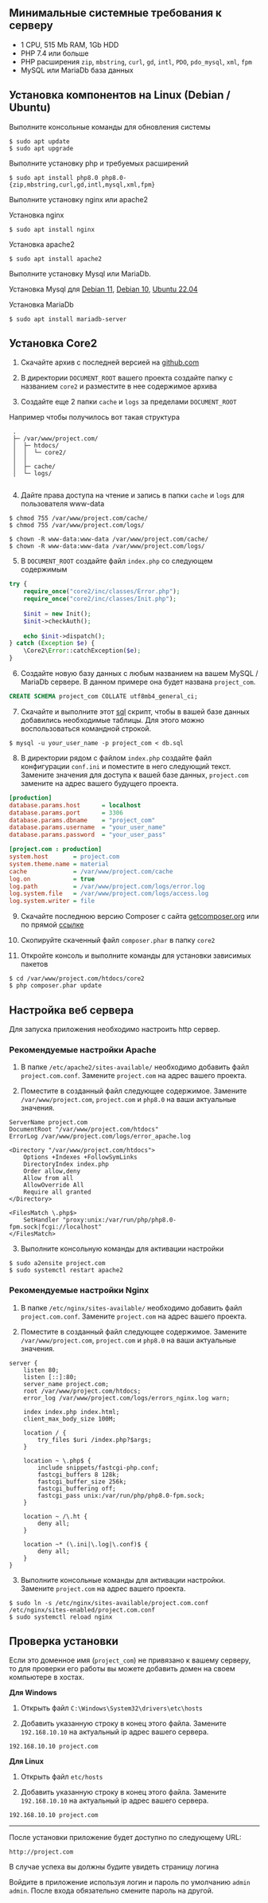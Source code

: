 ## Минимальные системные требования к серверу

* 1 CPU, 515 Mb RAM, 1Gb HDD
* PHP 7.4 или больше
* PHP расширения `zip`, `mbstring`, `curl`, `gd`, `intl`, `PDO`, `pdo_mysql`, `xml`, `fpm`
* MySQL или MariaDb база данных

## Установка компонентов на Linux (Debian / Ubuntu)

Выполните консольные команды для обновления системы
```shell
$ sudo apt update
$ sudo apt upgrade
```

Выполните установку php и требуемых расширений

```shell
$ sudo apt install php8.0 php8.0-{zip,mbstring,curl,gd,intl,mysql,xml,fpm}
```

Выполните установку nginx или apache2

Установка nginx

```shell
$ sudo apt install nginx
```

Установка apache2

```shell
$ sudo apt install apache2
```

Выполните установку Mysql или MariaDb.

Установка Mysql для 
[Debian 11](https://www.cloudbooklet.com/how-to-install-mysql-on-debian-11/), 
[Debian 10](https://www.digitalocean.com/community/tutorials/how-to-install-the-latest-mysql-on-debian-10),
[Ubuntu 22.04](https://www.digitalocean.com/community/tutorials/how-to-install-mysql-on-ubuntu-22-04)


Установка MariaDb
```shell
$ sudo apt install mariadb-server
```



## Установка Core2
1) Скачайте архив c последней версией на [github.com](https://github.com/shabuninil/core2/archive/refs/heads/master.zip)

2) В директории `DOCUMENT_ROOT` вашего проекта создайте папку с названием `core2` и разместите в нее содержимое архива

3) Создайте еще 2 папки `cache` и `logs` за пределами `DOCUMENT_ROOT` 

Например чтобы получилось вот такая структура 
```text
 .
 ├─ /var/www/project.com/
 │  ├─ htdocs/
 │  │  └─ core2/
 │  │
 │  ├─ cache/  
 │  └─ logs/  
 
```

4) Дайте права доступа на чтение и запись в папки `cache` и `logs` для пользователя www-data
```shell
$ chmod 755 /var/www/project.com/cache/
$ chmod 755 /var/www/project.com/logs/

$ chown -R www-data:www-data /var/www/project.com/cache/
$ chown -R www-data:www-data /var/www/project.com/logs/
```

5) В `DOCUMENT_ROOT` создайте файл `index.php` со следующем содержимым
```php
try {
  	require_once("core2/inc/classes/Error.php");
  	require_once("core2/inc/classes/Init.php");
 
  	$init = new Init();
  	$init->checkAuth();
 
  	echo $init->dispatch();
} catch (Exception $e) {
  	\Core2\Error::catchException($e);
}
```

6) Создайте новую базу данных с любым названием на вашем MySQL / MariaDb сервере. 
   В данном примере она будет названа `project_com`.  
```sql
CREATE SCHEMA project_com COLLATE utf8mb4_general_ci;
```

7) Скачайте и выполните этот [sql](https://github.com/shabuninil/core2/blob/master/db.sql) скрипт, чтобы в вашей базе данных добавились необходимые таблицы.
   Для этого можно воспользоваться командной строкой.
```shell
$ mysql -u your_user_name -p project_com < db.sql
```

8) В директории рядом с файлом `index.php` создайте файл конфигурации `conf.ini` и поместите в него следующий текст.
   Замените значения для доступа к вашей базе данных, `project.com` замените на адрес вашего будущего проекта.
```ini
[production]
database.params.host      = localhost
database.params.port      = 3306
database.params.dbname    = "project_com"
database.params.username  = "your_user_name"
database.params.password  = "your_user_pass"

[project.com : production]
system.host       = project.com
system.theme.name = material
cache             = /var/www/project.com/cache
log.on            = true
log.path          = /var/www/project.com/logs/error.log
log.system.file   = /var/www/project.com/logs/access.log
log.system.writer = file
```

9) Скачайте последнюю версию Composer с сайта [getcomposer.org](https://getcomposer.org/download/) или по прямой [ссылке](https://getcomposer.org/download/latest-stable/composer.phar) 

10) Скопируйте скаченный файл `composer.phar` в папку `core2`

11) Откройте консоль и выполните команды для установки зависимых пакетов  
```shell
$ сd /var/www/project.com/htdocs/core2
$ php composer.phar update
```


## Настройка веб сервера

Для запуска приложения необходимо настроить http сервер.

### Рекомендуемые настройки Apache

1) В папке `/etc/apache2/sites-available/` необходимо добавить файл `project.com.conf`. Замените `project.com` на адрес вашего проекта. 

2) Поместите в созданный файл следующее содержимое. 
   Замените `/var/www/project.com`, `project.com` и `php8.0` на ваши актуальные значения.

```apacheconf
ServerName project.com
DocumentRoot "/var/www/project.com/htdocs"
ErrorLog /var/www/project.com/logs/error_apache.log

<Directory "/var/www/project.com/htdocs">
    Options +Indexes +FollowSymLinks
    DirectoryIndex index.php
    Order allow,deny
    Allow from all
    AllowOverride All
    Require all granted
</Directory>

<FilesMatch \.php$>
    SetHandler "proxy:unix:/var/run/php/php8.0-fpm.sock|fcgi://localhost"
</FilesMatch>
```

3) Выполните консольную команды для активации настройки
```shell
$ sudo a2ensite project.com
$ sudo systemctl restart apache2
```

### Рекомендуемые настройки Nginx

1) В папке `/etc/nginx/sites-available/` необходимо добавить файл `project.com.conf`. Замените `project.com` на адрес вашего проекта. 

2) Поместите в созданный файл следующее содержимое.
   Замените `/var/www/project.com`, `project.com` и `php8.0` на ваши актуальные значения.

```nginx
server {
    listen 80;
    listen [::]:80;
    server_name project.com;
    root /var/www/project.com/htdocs;
    error_log /var/www/project.com/logs/errors_nginx.log warn;
    
    index index.php index.html;
    client_max_body_size 100M;

    location / {
        try_files $uri /index.php?$args;
    }

    location ~ \.php$ {
        include snippets/fastcgi-php.conf;
        fastcgi_buffers 8 128k;
        fastcgi_buffer_size 256k;
        fastcgi_buffering off;
        fastcgi_pass unix:/var/run/php/php8.0-fpm.sock;
    }

    location ~ /\.ht {
        deny all;
    }

    location ~* (\.ini|\.log|\.conf)$ {
        deny all;
    }
}
```

3) Выполните консольные команды для активации настройки. Замените `project.com` на адрес вашего проекта.
```shell
$ sudo ln -s /etc/nginx/sites-available/project.com.conf /etc/nginx/sites-enabled/project.com.conf
$ sudo systemctl reload nginx
```

## Проверка установки

Если это доменное имя (`project_com`) не привязано к вашему серверу, то для проверки его работы вы можете добавить домен на своем компьютере в хостах.

**Для Windows**

1) Открыть файл `C:\Windows\System32\drivers\etc\hosts`

2) Добавить указанную строку в конец этого файла. Замените `192.168.10.10` на актуальный ip адрес вашего сервера.
```text
192.168.10.10 project.com
```

**Для Linux**

1) Открыть файл `etc/hosts`

2) Добавить указанную строку в конец этого файла. Замените `192.168.10.10` на актуальный ip адрес вашего сервера.
```text
192.168.10.10 project.com
```

---

После установки приложение будет доступно по следующему URL:

```text
http://project.com
```

В случае успеха вы должны будите увидеть страницу логина

Войдите в приложение используя логин и пароль по умолчанию `admin` `admin`. После входа обязательно смените пароль на другой.
